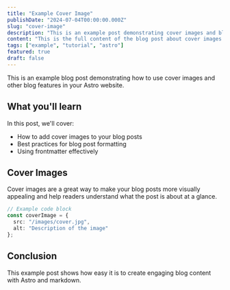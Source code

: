 ```yaml
---
title: "Example Cover Image"
publishDate: "2024-07-04T00:00:00.000Z"
slug: "cover-image"
description: "This is an example post demonstrating cover images and blog features."
content: "This is the full content of the blog post about cover images. You can add markdown content here, including code blocks, images, and other formatting."
tags: ["example", "tutorial", "astro"]
featured: true
draft: false
---
```


This is an example blog post demonstrating how to use cover images and other blog features in your Astro website.

## What you'll learn

In this post, we'll cover:

- How to add cover images to your blog posts
- Best practices for blog post formatting
- Using frontmatter effectively

## Cover Images

Cover images are a great way to make your blog posts more visually appealing and help readers understand what the post is about at a glance.

```typescript
// Example code block
const coverImage = {
  src: "/images/cover.jpg",
  alt: "Description of the image"
};
```

## Conclusion

This example post shows how easy it is to create engaging blog content with Astro and markdown.